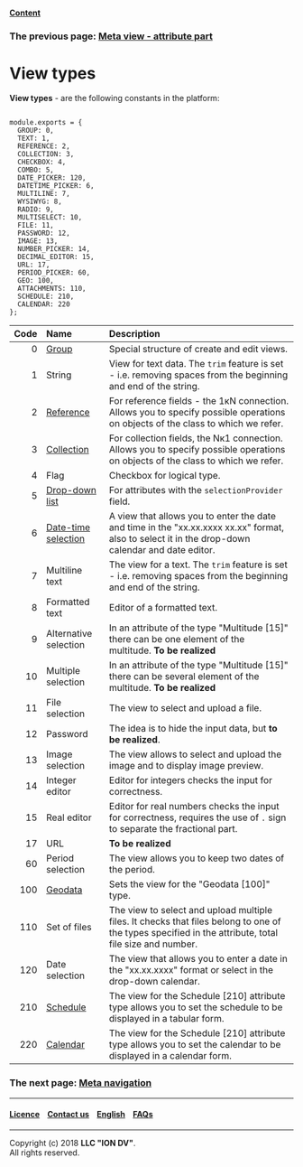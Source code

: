 #### [Content](/docs/ru/index.md)

### The previous page: [Meta view - attribute part](/docs/en/2_system_description/metadata_structure/meta_view/meta_view_attribute.md)

# View types

**View types** - are the following constants in the platform: 

```

module.exports = {
  GROUP: 0,
  TEXT: 1,
  REFERENCE: 2,
  COLLECTION: 3,
  CHECKBOX: 4,
  COMBO: 5,
  DATE_PICKER: 120,
  DATETIME_PICKER: 6,
  MULTILINE: 7,
  WYSIWYG: 8,
  RADIO: 9,
  MULTISELECT: 10,
  FILE: 11,
  PASSWORD: 12,
  IMAGE: 13,
  NUMBER_PICKER: 14,
  DECIMAL_EDITOR: 15,
  URL: 17,
  PERIOD_PICKER: 60,
  GEO: 100,
  ATTACHMENTS: 110,
  SCHEDULE: 210,
  CALENDAR: 220
};

```
| Code | Name  | Description                                                                                                                                          | 
|----:|:------------------------------------------------|:----------------------------------------------------------------------------------------------------------------------------------------------|
|   0 | [Group](/docs/ru/2_system_description/metadata_structure/meta_view/type_group.md)                                          | Special structure of create and edit views.                                                                                        |                                                                            |
|   1 | String                                       | View for text data. The `trim` feature is set - i.e. removing spaces from the beginning and end of the string.                                                                                                  
|   2 | [Reference](/docs/ru/2_system_description/metadata_structure/meta_view/type_coll_ref.md)                                          | For reference fields - the 1кN connection. Allows you to specify possible operations on objects of the class to which we refer.                          
|   3 | [Collection](/docs/ru/2_system_description/metadata_structure/meta_view/type_coll_ref.md)                                       | For collection fields, the Nк1 connection. Allows you to specify possible operations on objects of the class to which we refer.                                                        |                                                                            |
|   4 | Flag                                            | Checkbox for logical type.                                                                                                                                            | 
|   5 | [Drop-down list](/docs/ru/2_system_description/metadata_structure/meta_class/atr_selectionprovider.md)                               | For attributes with the `selectionProvider` field.                                                                                 |                                                                            |
|   6 | [Date-time selection](/docs/ru/2_system_description/metadata_structure/meta_view/type_datetime.md)                              | A view that allows you to enter the date and time in the "xx.xx.xxxx xx.xx" format, also to select it in the drop-down calendar and date editor.                               | 
|   7 | Multiline text                             | The view for a text. The `trim` feature is set - i.e. removing spaces from the beginning and end of the string.                                                                                                                                              
|   8 | Formatted text                           | Editor of a formatted text.                                                                                                                                        | 
|   9 | Alternative selection                            | In an attribute of the type "Multitude [15]" there can be one element of the multitude. **To be realized**                                                                   | 
|  10 | Multiple selection                             | In an attribute of the type "Multitude [15]" there can be several element of the multitude. **To be realized**                                                             | 
|  11 | File selection                                     | The view to select and upload a file.                                                                                                                               | 
|  12 | Password                                          | The idea is to hide the input data, but **to be realized**.                                                                                             | 
|  13 | Image selection                               | The view allows to select and upload the image and to display image preview.                                                          | 
|  14 | Integer editor                            | Editor for integers checks the input for correctness.                                                                                                                  | 
|  15 | Real editor                     | Editor for real numbers checks the input for correctness, requires the use of `.` sign to separate the fractional part.                                                    | 
|  17 | URL                                             | **To be realized**                                                                                                             | 
|  60 | Period selection                                   | The view allows you to keep two dates of the period.                                                                                                              | 
| 100 | [Geodata](/docs/ru/2_system_description/metadata_structure/meta_class/type_geodata100.md)                                       | Sets the view for the "Geodata [100]" type.                                                                                           | 
| 110 | Set of files                                    | The view to select and upload multiple files. It checks that files belong to one of the types specified in the attribute, total file size and number. | 
| 120 | Date selection                                      | The view that allows you to enter a date in the "xx.xx.xxxx" format or select in the drop-down calendar.                                                                |
| 210 | [Schedule](/docs/ru/2_system_description/metadata_structure/meta_class/type_schedule210.md)                                      | The view for the Schedule [210] attribute type allows you to set the schedule to be displayed in a tabular form.                                                          |                                                                            |
| 220 | [Calendar](/docs/ru/2_system_description/metadata_structure/meta_class/type_schedule210.md)                                       | The view for the Schedule [210] attribute type allows you to set the calendar to be displayed in a calendar form.                                                           |                                                                            |

### The next page: [Meta navigation](/docs/en/2_system_description/metadata_structure/meta_navigation/meta_navigation.md)

--------------------------------------------------------------------------  


 #### [Licence](/LICENCE.md) &ensp;  [Contact us](https://iondv.com) &ensp;  [English](/docs/en/2_system_description/metadata_structure/meta_view/view_types.md)   &ensp; [FAQs](/faqs.md)          



--------------------------------------------------------------------------  

Copyright (c) 2018 **LLC "ION DV"**.  
All rights reserved. 